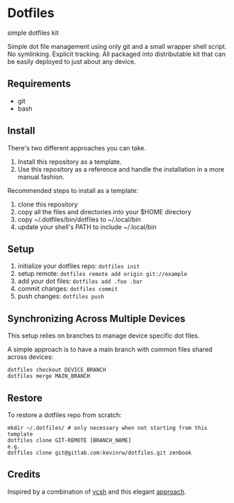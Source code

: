 # Dotfiles

simple dotfiles kit

Simple dot file management using only git and a small wrapper
shell script. No symlinking. Explicit tracking. All packaged into
distributable kit that can be easily deployed to just about any device.

## Requirements

* git
* bash

## Install

There's two different approaches you can take.

1. Install this repository as a template.
2. Use this repository as a reference and handle the installation in
   a more manual fashion.

Recommended steps to install as a template:

1. clone this repository
2. copy all the files and directories into your $HOME directory
3. copy ~/.dotfiles/bin/dotfiles to ~/.local/bin
4. update your shell's PATH to include ~/.local/bin

## Setup

1. initialize your dotfiles repo: `dotfiles init`
2. setup remote: `dotfiles remote add origin git://example`
3. add your dot files: `dotfiles add .foo .bar`
4. commit changes: `dotfiles commit`
5. push changes: `dotfiles push`

## Synchronizing Across Multiple Devices

This setup relies on branches to manage device specific dot files.

A simple approach is to have a main branch with common files shared
across devices:

```
dotfiles checkout DEVICE_BRANCH
dotfiles merge MAIN_BRANCH
```

## Restore

To restore a dotfiles repo from scratch:

```
mkdir ~/.dotfiles/ # only necessary when not starting from this template
dotfiles clone GIT-REMOTE [BRANCH_NAME]
e.g.
dotfiles clone git@gitlab.com:kevinrw/dotfiles.git zenbook
```

## Credits

Inspired by a combination of [vcsh](https://github.com/RichiH/vcsh) and this elegant
[approach](https://www.atlassian.com/git/tutorials/dotfiles).
